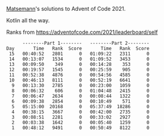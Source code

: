 
[Matsemann](https://github.com/Matsemann)'s solutions to Advent of Code 2021.

Kotlin all the way.


Ranks from https://adventofcode.com/2021/leaderboard/self

```
      --------Part 1--------   --------Part 2--------
Day       Time   Rank  Score       Time   Rank  Score
 15   00:40:52   2801      0   01:09:22   2311      0
 14   00:13:07   1534      0   01:09:52   3453      0
 13   00:09:50    349      0   00:14:28    353      0
 12   00:19:57   1545      0   00:25:59    905      0
 11   00:52:38   4876      0   00:54:56   4585      0
 10   00:46:13   8111      0   00:52:19   6641      0
  9   00:13:30   2785      0   00:23:00   1059      0
  8   00:06:32    606      0   01:04:48   2415      0
  7   00:06:47   2634      0   00:08:44   1322      0
  6   00:09:38   2854      0   00:10:49    571      0
  5   05:15:00  20168      0   05:37:49  18286      0
  4   00:38:15   3667      0   00:42:00   2735      0
  3   00:08:51   2281      0   00:33:02   2927      0
  2   00:03:38   1642      0   00:05:40   1259      0
  1   00:48:12   9491      0   00:50:49   8122      0
```